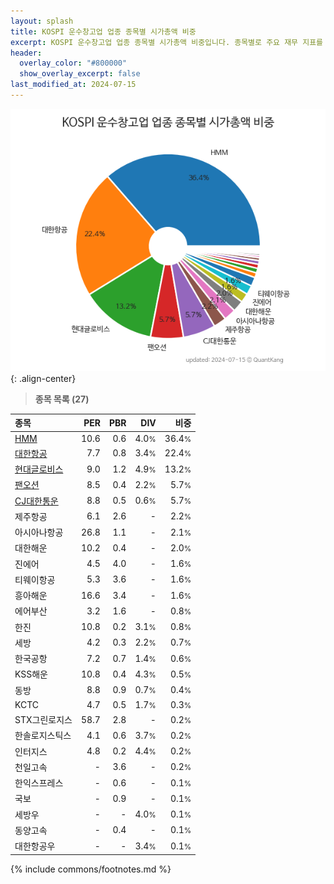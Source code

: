 ```yaml
---
layout: splash
title: KOSPI 운수창고업 업종 종목별 시가총액 비중
excerpt: KOSPI 운수창고업 업종 종목별 시가총액 비중입니다. 종목별로 주요 재무 지표를 함께 표시합니다.
header:
  overlay_color: "#800000"
  show_overlay_excerpt: false
last_modified_at: 2024-07-15
---
```



![KOSPI 운수창고업 업종 종목별 시가총액 비중](/stats/sector/images/kospi_업종_운수창고업_종목.png){: .align-center}


> **종목 목록 (27)**<a id="list"></a>

| **종목** | **PER** | **PBR** | **DIV** | **비중** |
| :------- | ------: | ------: | ------: | -------: |
| [HMM](/011200/) | 10.6 | 0.6 | 4.0<small>%</small> | 36.4<small>%</small> |
| [대한항공](/003490/) | 7.7 | 0.8 | 3.4<small>%</small> | 22.4<small>%</small> |
| [현대글로비스](/086280/) | 9.0 | 1.2 | 4.9<small>%</small> | 13.2<small>%</small> |
| [팬오션](/028670/) | 8.5 | 0.4 | 2.2<small>%</small> | 5.7<small>%</small> |
| [CJ대한통운](/000120/) | 8.8 | 0.5 | 0.6<small>%</small> | 5.7<small>%</small> |
| 제주항공 | 6.1 | 2.6 | - | 2.2<small>%</small> |
| 아시아나항공 | 26.8 | 1.1 | - | 2.1<small>%</small> |
| 대한해운 | 10.2 | 0.4 | - | 2.0<small>%</small> |
| 진에어 | 4.5 | 4.0 | - | 1.6<small>%</small> |
| 티웨이항공 | 5.3 | 3.6 | - | 1.6<small>%</small> |
| 흥아해운 | 16.6 | 3.4 | - | 1.6<small>%</small> |
| 에어부산 | 3.2 | 1.6 | - | 0.8<small>%</small> |
| 한진 | 10.8 | 0.2 | 3.1<small>%</small> | 0.8<small>%</small> |
| 세방 | 4.2 | 0.3 | 2.2<small>%</small> | 0.7<small>%</small> |
| 한국공항 | 7.2 | 0.7 | 1.4<small>%</small> | 0.6<small>%</small> |
| KSS해운 | 10.8 | 0.4 | 4.3<small>%</small> | 0.5<small>%</small> |
| 동방 | 8.8 | 0.9 | 0.7<small>%</small> | 0.4<small>%</small> |
| KCTC | 4.7 | 0.5 | 1.7<small>%</small> | 0.3<small>%</small> |
| STX그린로지스 | 58.7 | 2.8 | - | 0.2<small>%</small> |
| 한솔로지스틱스 | 4.1 | 0.6 | 3.7<small>%</small> | 0.2<small>%</small> |
| 인터지스 | 4.8 | 0.2 | 4.4<small>%</small> | 0.2<small>%</small> |
| 천일고속 | - | 3.6 | - | 0.2<small>%</small> |
| 한익스프레스 | - | 0.6 | - | 0.1<small>%</small> |
| 국보 | - | 0.9 | - | 0.1<small>%</small> |
| 세방우 | - | - | 4.0<small>%</small> | 0.1<small>%</small> |
| 동양고속 | - | 0.4 | - | 0.1<small>%</small> |
| 대한항공우 | - | - | 3.4<small>%</small> | 0.1<small>%</small> |

{% include commons/footnotes.md %}